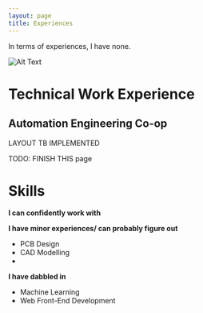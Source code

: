 ```yaml
---
layout: page
title: Experiences
---
```


In terms of experiences, I have none.

![Alt Text](https://media.giphy.com/media/vFKqnCdLPNOKc/giphy.gif)

# Technical Work Experience

## Automation Engineering Co-op

LAYOUT TB IMPLEMENTED

TODO: FINISH THIS page

# Skills

**I can confidently work with**


**I have minor experiences/ can probably figure out**

- PCB Design
- CAD Modelling
- 

**I have dabbled in**

- Machine Learning
- Web Front-End Development